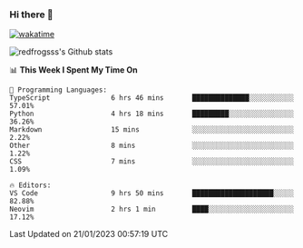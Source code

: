 ### Hi there 👋

[![wakatime](https://wakatime.com/badge/user/2cbd8003-b8b8-4565-92d7-ad9c23ff1846.svg)](https://wakatime.com/@2cbd8003-b8b8-4565-92d7-ad9c23ff1846)

<img src="https://github-readme-stats.vercel.app/api?username=redfrogsss&show_icons=true" alt="redfrogsss's Github stats"></img>

<!--START_SECTION:waka-->
📊 **This Week I Spent My Time On** 

```text
💬 Programming Languages: 
TypeScript               6 hrs 46 mins       ██████████████░░░░░░░░░░░   57.01% 
Python                   4 hrs 18 mins       █████████░░░░░░░░░░░░░░░░   36.26% 
Markdown                 15 mins             ░░░░░░░░░░░░░░░░░░░░░░░░░   2.22% 
Other                    8 mins              ░░░░░░░░░░░░░░░░░░░░░░░░░   1.22% 
CSS                      7 mins              ░░░░░░░░░░░░░░░░░░░░░░░░░   1.09%

🔥 Editors: 
VS Code                  9 hrs 50 mins       ████████████████████░░░░░   82.88% 
Neovim                   2 hrs 1 min         ████░░░░░░░░░░░░░░░░░░░░░   17.12%

```


 Last Updated on 21/01/2023 00:57:19 UTC
<!--END_SECTION:waka-->
